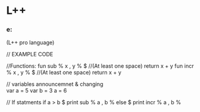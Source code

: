 # L++

### e: 
(L++ pro language)


// EXAMPLE CODE

//Functions:
fun  sub % x , y % $
//(At least one space)
	return x + y 
fun  incr % x , y % $
//(At least one space)
	return x + y 

// variables announcemnet & changing   
var a = 5
var b = 3
a = 6

// If statments
if a > b $
	print sub %  a , b %
else $
	print incr %  a , b %
